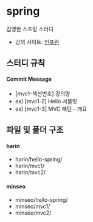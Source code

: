 # spring
김영한 스프링 스터디

- 강의 사이트: [인프런](https://www.inflearn.com/course/%EC%8A%A4%ED%94%84%EB%A7%81-mvc-1)

## 스터디 규칙 

#### Commit Message

- [mvc1-섹션번호] 강의명
- ex) [mvc1-2] Hello 서블릿
- ex) [mvc1-3] MVC 패턴 - 개요

## 파일 및 폴더 구조
                                                 
#### harin

- harin/hello-spring/
- harin/mvc1/
- harin/mvc2/

#### minseo

- minseo/hello-spring/
- minseo/mvc1/
- minseo/mvc2/
